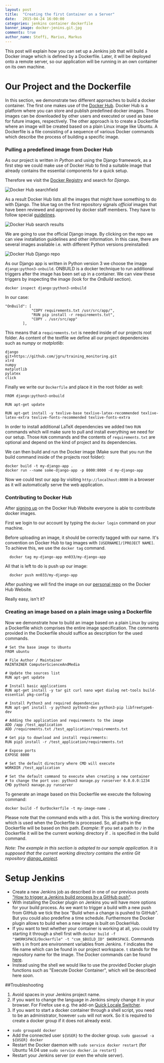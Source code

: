 ```yaml
---
layout: post
title:  "Creating the first Container on a Server"
date:   2015-04-24 16:00:00
categories: jenkins container dockerfile
banner_image: docker-jenins.git.jpg
comments: true
author_name: Steffi, Marius, Markus
---
```


This post will explain how you can set up a Jenkins job that will build a Docker image which is defined by a Dockerfile. Later, it will be deployed onto a remote server, so our application will be running in an own container on its own machine.

 <!--more-->

# Our Project and the Dockerfile
In this section, we demonstrate two different approaches to build a docker container. The first one makes use of the [Docker Hub](https://hub.docker.com). Docker Hub is a platform where you can store and publish predefined docker images. Those images can be downloaded by other users and executed or used as base for future images, respectively. The other approach is to create a Dockerfile where an image will be created based on a plain Linux image like Ubuntu. A Dockerfile is a file consisting of a sequence of various Docker commands which describe the process of building a specific image.

### Pulling a predefined image from Docker Hub
As our project is written in *Python* and using the Django framework, as a first step we could make use of Docker Hub to find a suitable image that already contains the essential components for a quick setup.

Therefore we visit the [Docker Registry](https://registry.hub.docker.com) and search for *Django*.

![Docker Hub searchfield]({{site.url}}/assets/images/docker_hub/searchfield.png)

As a result Docker Hub lists all the images that might have something to do with Django. The blue tag on the first repository signals *official* images that have been reviewed and approved by docker staff members. They have to follow special [guidelines](https://docs.docker.com/docker-hub/official_repos/).

![Docker Hub search results]({{site.url}}/assets/images/docker_hub/searchresults.png)

We are going to use the official Django image. By clicking on the repo we can view installation guidelines and other information. In this case, there are several images available i.e. with different Python versions preinstalled:

![Docker Hub Django repo]({{site.url}}/assets/images/docker_hub/django_repo.png)

As our Django app is written in Python version 3 we choose the image `django:python3-onbuild`. ONBUILD is a docker technique to run additional triggers after the image has been set up in a container. We can view these triggers by inspecting the image (look for the *OnBuild* section).

    docker inspect django:python3-onbuild

In our case:

    "OnBuild": [
                "COPY requirements.txt /usr/src/app/",
                "RUN pip install -r requirements.txt",
                "COPY . /usr/src/app"
            ],

This means that a `requirements.txt` is needed inside of our projects root folder. As content of the textfile we define all our project dependencies such as *numpy* or *matplotlib*:

    django
    git+https://github.com/jgru/training_monitoring.git
    xlrd
    numpy
    matplotlib
    pylatex
    click

Finally we write our `Dockerfile` and place it in the root folder as well:

    FROM django:python3-onbuild

    RUN apt-get update

    RUN apt-get install -y texlive-base texlive-latex-recommended texlive-latex-extra texlive-fonts-recommended texlive-fonts-extra

In order to install additional LaTeX dependencies we added two `RUN` commands which will make sure to pull and install everything we need for our setup. Those `RUN` commands and the contents of `requirements.txt` are optional and depend on the kind of project and its dependencies. 

We can then build and run the Docker image (Make sure that you run the build command inside of the projects root folder):

    docker build -t my-django-app .
    docker run --name some-django-app -p 8000:8000 -d my-django-app

Now we could test our app by visiting `http://localhost:8000` in a browser as it will automatically serve the web application.

### Contributing to Docker Hub
After [signing up](https://hub.docker.com/account/signup/) on the Docker Hub Website everyone is able to contribute docker images.

First we login to our account by typing the `docker login` command on your machine.

Before uploading an image, it should be correctly tagged with our name. It's convention on Docker Hub to tag images with `[USERNAME]/[PROJECT NAME]`. To achieve this, we use the `docker tag` command.

      docker tag my-django-app mn033/my-django-app

All that is left to do is push up our image:

      docker push mn033/my-django-app

After pushing we will find the image on our [personal repo](https://registry.hub.docker.com/repos/) on the Docker Hub Website.

Really easy, isn't it?

### Creating an image based on a plain image using a Dockerfile

Now we demonstrate how to build an image based on a plain Linux by using a Dockerfile which comprises the entire image specification. The comments provided in the Dockerfile should suffice as description for the used commands.

    # Set the base image to Ubuntu
    FROM ubuntu

    # File Author / Maintainer
    MAINTAINER ComputerScienceAndMedia

    # Update the sources list
    RUN apt-get update

    # Install basic applications
    RUN apt-get install -y tar git curl nano wget dialog net-tools build-essential pkg-config

    # Install Python3 and required dependencies
    RUN apt-get install -y python3 python3-dev python3-pip libfreetype6-dev

    # Adding the application and requirements to the image
    ADD /app /test_application
    ADD /requirements.txt /test_application/requirements.txt

    # Get pip to download and install requirements:
    RUN pip3 install -r /test_application/requirements.txt

    # Expose ports
    EXPOSE 8000

    # Set the default directory where CMD will execute
    WORKDIR /test_application

    # Set the default command to execute when creating a new container
    # to change the port use: python3 manage.py runserver 0.0.0.0:1234
    CMD python3 manage.py runserver

To generate an image based on this Dockerfile we execute the following command:

    docker build -f OurDockerfile -t my-image-name .

Please note that the command ends with a dot. This is the working directory which is used when the Dockerfile is processed. So, all paths in the Dockerfile will be based on this path. *Example*: If you set a path to `/` in the Dockerfile it will be the current working directory if `.` is specified in the build command.

*Note: The example in this section is adapted to our sample application. It is supposed that the current working directory contains the entire Git repository [django_project](https://github.com/learning-continuous-deployment/django_project).*

# Setup Jenkins  
* Create a new Jenkins job as described in one of our previous posts ["How to trigger a Jenkins build process by a GitHub push"](http://learning-continuous-deployment.github.io/jenkins/github/2015/04/17/github-jenkins/).
* With installing the Docker plugin on Jenkins you will have more options for your build process. As we want to trigger a build with a new push from GitHub we tick the box "Build when a change is pushed to GitHub". But you could also predefine a time schedule. Furthermore the Docker plugin allows to build when a new image is built on DockerHub.
* If you want to test whether your container is working at all, you could try starting it through a shell first with `docker build -f "$WORKSPACE/Dockerfile" -t "csm_$BUILD_ID" $WORKSPACE`. Commands with `$` in front are environment variables from Jenkins. `f` indicates the file name which can be found in our project workspace. `t` stands for the repository name for the image. The Docker commands can be found [here](https://docs.docker.com/reference/commandline/cli/).
* Instead using the shell we would like to use the provided Docker plugin functions such as "Execute Docker Container", which will be described here *soon*.  

##Troubleshooting
1. Avoid spaces in your Jenkins project name.
2. If you want to change the language in Jenkins simply change it in your browser. For Firefox use e.g. the add-on [Quick Locale Switcher](https://addons.mozilla.org/en-US/firefox/addon/quick-locale-switcher/).
3. If you want to start a docker container through a shell script, you need to be an administrator, however `sudo` will not work. So it is required to create a docker group if it does not already exist.
  * `sudo groupadd docker`
  * Add the connected user `${USER}` to the docker group. `sudo gpasswd -a ${USER} docker`
  * Restart the Docker daemon with `sudo service docker restart` (for Ubuntu 14.04 use `sudo service docker.io restart`)
  * Restart your Jenkins server (or even the whole server).
